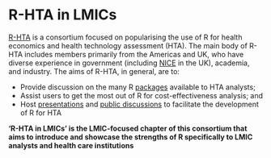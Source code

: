 # R-HTA in LMICs

[R-HTA](https://r-hta.org/) is a consortium focused on popularising the use of R for health economics and health technology assessment (HTA). The main body of R-HTA includes members primarily from the Americas and UK, who have diverse experience in government (including [NICE](https://www.nice.org.uk/) in the UK), academia, and industry. The aims of R-HTA, in general, are to:
- Provide discussion on the many R [packages](https://r-hta.org/#resources) available to HTA analysts;
- Assist users to get the most out of R for cost-effectiveness analysis; and
- Host [presentations](https://r-hta.org/#talk) and [public discussions](https://www.youtube.com/channel/UCUog4U8cjXuQIvINSDsiEJQ) to facilitate the development of R for HTA

**‘R-HTA in LMICs’ is the LMIC-focused chapter of this consortium that aims to introduce and showcase the strengths of R specifically to LMIC analysts and health care institutions**
